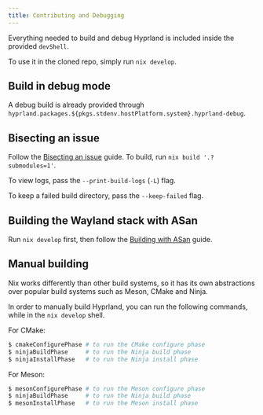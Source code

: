 ```yaml
---
title: Contributing and Debugging
---
```


Everything needed to build and debug Hyprland is included inside the provided
`devShell`.

To use it in the cloned repo, simply run `nix develop`.

## Build in debug mode

A debug build is already provided through
`hyprland.packages.${pkgs.stdenv.hostPlatform.system}.hyprland-debug`.

## Bisecting an issue

Follow the
[Bisecting an issue](https://wiki.hyprland.org/Crashes-and-Bugs/#bisecting-an-issue)
guide. To build, run `nix build '.?submodules=1'`.

To view logs, pass the `--print-build-logs` (`-L`) flag.

To keep a failed build directory, pass the `--keep-failed` flag.

## Building the Wayland stack with ASan

Run `nix develop` first, then follow the
[Building with ASan](https://wiki.hyprland.org/Crashes-and-Bugs/#building-the-wayland-stack-with-asan)
guide.

## Manual building

Nix works differently than other build systems, so it has its own abstractions
over popular build systems such as Meson, CMake and Ninja.

In order to manually build Hyprland, you can run the following commands, while
in the `nix develop` shell.

For CMake:

```bash
$ cmakeConfigurePhase # to run the CMake configure phase
$ ninjaBuildPhase     # to run the Ninja build phase
$ ninjaInstallPhase   # to run the Ninja install phase
```

For Meson:

```bash
$ mesonConfigurePhase # to run the Meson configure phase
$ ninjaBuildPhase     # to run the Ninja build phase
$ mesonInstallPhase   # to run the Meson install phase
```
